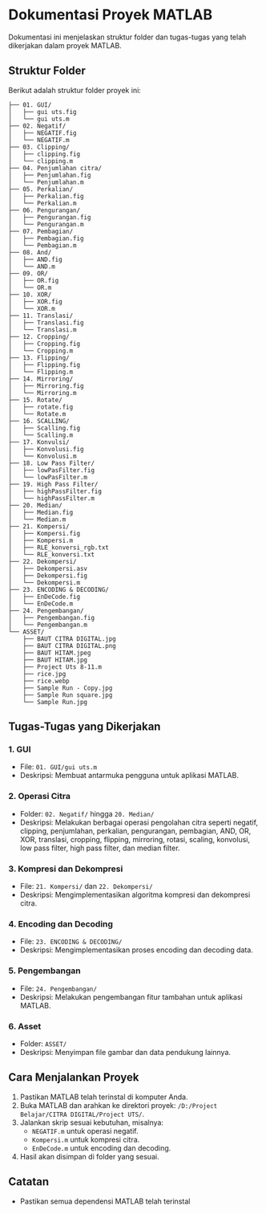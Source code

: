 # Dokumentasi Proyek MATLAB

Dokumentasi ini menjelaskan struktur folder dan tugas-tugas yang telah dikerjakan dalam proyek MATLAB.

## Struktur Folder

Berikut adalah struktur folder proyek ini:

```
├── 01. GUI/
│   ├── gui uts.fig
│   └── gui uts.m
├── 02. Negatif/
│   ├── NEGATIF.fig
│   └── NEGATIF.m
├── 03. Clipping/
│   ├── clipping.fig
│   └── clipping.m
├── 04. Penjumlahan citra/
│   ├── Penjumlahan.fig
│   └── Penjumlahan.m
├── 05. Perkalian/
│   ├── Perkalian.fig
│   └── Perkalian.m
├── 06. Pengurangan/
│   ├── Pengurangan.fig
│   └── Pengurangan.m
├── 07. Pembagian/
│   ├── Pembagian.fig
│   └── Pembagian.m
├── 08. And/
│   ├── AND.fig
│   └── AND.m
├── 09. OR/
│   ├── OR.fig
│   └── OR.m
├── 10. XOR/
│   ├── XOR.fig
│   └── XOR.m
├── 11. Translasi/
│   ├── Translasi.fig
│   └── Translasi.m
├── 12. Cropping/
│   ├── Cropping.fig
│   └── Cropping.m
├── 13. Flipping/
│   ├── Flipping.fig
│   └── Flipping.m
├── 14. Mirroring/
│   ├── Mirroring.fig
│   └── Mirroring.m
├── 15. Rotate/
│   ├── rotate.fig
│   └── Rotate.m
├── 16. SCALLING/
│   ├── Scalling.fig
│   └── Scalling.m
├── 17. Konvulsi/
│   ├── Konvolusi.fig
│   └── Konvolusi.m
├── 18. Low Pass Filter/
│   ├── lowPasFilter.fig
│   └── lowPasFilter.m
├── 19. High Pass Filter/
│   ├── highPassFilter.fig
│   └── highPassFilter.m
├── 20. Median/
│   ├── Median.fig
│   └── Median.m
├── 21. Kompersi/
│   ├── Kompersi.fig
│   ├── Kompersi.m
│   ├── RLE_konversi_rgb.txt
│   └── RLE_konversi.txt
├── 22. Dekompersi/
│   ├── Dekompersi.asv
│   ├── Dekompersi.fig
│   └── Dekompersi.m
├── 23. ENCODING & DECODING/
│   ├── EnDeCode.fig
│   └── EnDeCode.m
├── 24. Pengembangan/
│   ├── Pengembangan.fig
│   └── Pengembangan.m
└── ASSET/
    ├── BAUT CITRA DIGITAL.jpg
    ├── BAUT CITRA DIGITAL.png
    ├── BAUT HITAM.jpeg
    ├── BAUT HITAM.jpg
    ├── Project Uts 8-11.m
    ├── rice.jpg
    ├── rice.webp
    ├── Sample Run - Copy.jpg
    ├── Sample Run square.jpg
    └── Sample Run.jpg
```

## Tugas-Tugas yang Dikerjakan

### 1. **GUI**
- File: `01. GUI/gui uts.m`
- Deskripsi: Membuat antarmuka pengguna untuk aplikasi MATLAB.

### 2. **Operasi Citra**
- Folder: `02. Negatif/` hingga `20. Median/`
- Deskripsi: Melakukan berbagai operasi pengolahan citra seperti negatif, clipping, penjumlahan, perkalian, pengurangan, pembagian, AND, OR, XOR, translasi, cropping, flipping, mirroring, rotasi, scaling, konvolusi, low pass filter, high pass filter, dan median filter.

### 3. **Kompresi dan Dekompresi**
- File: `21. Kompersi/` dan `22. Dekompersi/`
- Deskripsi: Mengimplementasikan algoritma kompresi dan dekompresi citra.

### 4. **Encoding dan Decoding**
- File: `23. ENCODING & DECODING/`
- Deskripsi: Mengimplementasikan proses encoding dan decoding data.

### 5. **Pengembangan**
- File: `24. Pengembangan/`
- Deskripsi: Melakukan pengembangan fitur tambahan untuk aplikasi MATLAB.

### 6. **Asset**
- Folder: `ASSET/`
- Deskripsi: Menyimpan file gambar dan data pendukung lainnya.

## Cara Menjalankan Proyek

1. Pastikan MATLAB telah terinstal di komputer Anda.
2. Buka MATLAB dan arahkan ke direktori proyek: `/D:/Project Belajar/CITRA DIGITAL/Project UTS/`.
3. Jalankan skrip sesuai kebutuhan, misalnya:
   - `NEGATIF.m` untuk operasi negatif.
   - `Kompersi.m` untuk kompresi citra.
   - `EnDeCode.m` untuk encoding dan decoding.
4. Hasil akan disimpan di folder yang sesuai.

## Catatan
- Pastikan semua dependensi MATLAB telah terinstal
